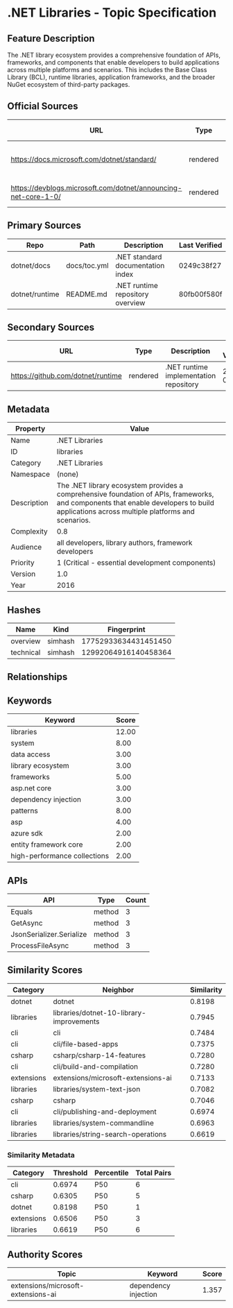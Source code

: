 # .NET Libraries - Topic Specification

## Feature Description

The .NET library ecosystem provides a comprehensive foundation of APIs, frameworks, and components that enable developers to build applications across multiple platforms and scenarios. This includes the Base Class Library (BCL), runtime libraries, application frameworks, and the broader NuGet ecosystem of third-party packages.

## Official Sources

| URL | Type | Description | Last Verified |
| --- | --- | --- | --- |
| https://docs.microsoft.com/dotnet/standard/ | rendered | Main .NET standard library documentation | 2025-09-20 |
| https://devblogs.microsoft.com/dotnet/announcing-net-core-1-0/ | rendered | Official .NET Core 1.0 announcement | 2025-09-20 |

## Primary Sources

| Repo | Path | Description | Last Verified |
| --- | --- | --- | --- |
| dotnet/docs | docs/toc.yml | .NET standard documentation index | 0249c38f27 |
| dotnet/runtime | README.md | .NET runtime repository overview | 80fb00f580f |

## Secondary Sources

| URL | Type | Description | Last Verified |
| --- | --- | --- | --- |
| https://github.com/dotnet/runtime | rendered | .NET runtime implementation repository | 2025-09-20 |

## Metadata

| Property | Value |
| --- | --- |
| Name | .NET Libraries |
| ID | libraries |
| Category | .NET Libraries |
| Namespace | (none) |
| Description | The .NET library ecosystem provides a comprehensive foundation of APIs, frameworks, and components that enable developers to build applications across multiple platforms and scenarios. |
| Complexity | 0.8 |
| Audience | all developers, library authors, framework developers |
| Priority | 1 (Critical - essential development components) |
| Version | 1.0 |
| Year | 2016 |

## Hashes

| Name | Kind | Fingerprint |
|------|------|-------------|
| overview | simhash | 17752933634431451450 |
| technical | simhash | 12992064916140458364 |

## Relationships

## Keywords

| Keyword | Score |
|---------|-------|
| libraries | 12.00 |
| system | 8.00 |
| data access | 3.00 |
| library ecosystem | 3.00 |
| frameworks | 5.00 |
| asp.net core | 3.00 |
| dependency injection | 3.00 |
| patterns | 8.00 |
| asp | 4.00 |
| azure sdk | 2.00 |
| entity framework core | 2.00 |
| high-performance collections | 2.00 |

## APIs

| API | Type | Count |
|-----|------|-------|
| Equals | method | 3 |
| GetAsync | method | 3 |
| JsonSerializer.Serialize | method | 3 |
| ProcessFileAsync | method | 3 |

## Similarity Scores

| Category | Neighbor | Similarity |
|----------|----------|------------|
| dotnet | dotnet | 0.8198 |
| libraries | libraries/dotnet-10-library-improvements | 0.7945 |
| cli | cli | 0.7484 |
| cli | cli/file-based-apps | 0.7375 |
| csharp | csharp/csharp-14-features | 0.7280 |
| cli | cli/build-and-compilation | 0.7280 |
| extensions | extensions/microsoft-extensions-ai | 0.7133 |
| libraries | libraries/system-text-json | 0.7082 |
| csharp | csharp | 0.7046 |
| cli | cli/publishing-and-deployment | 0.6974 |
| libraries | libraries/system-commandline | 0.6963 |
| libraries | libraries/string-search-operations | 0.6619 |

### Similarity Metadata

| Category | Threshold | Percentile | Total Pairs |
|----------|-----------|------------|-------------|
| cli | 0.6974 | P50 | 6 |
| csharp | 0.6305 | P50 | 5 |
| dotnet | 0.8198 | P50 | 1 |
| extensions | 0.6506 | P50 | 3 |
| libraries | 0.6619 | P50 | 6 |

## Authority Scores

| Topic | Keyword | Score |
|-------|---------|-------|
| extensions/microsoft-extensions-ai | dependency injection | 1.357 |

